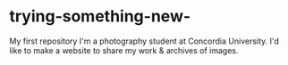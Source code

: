 # trying-something-new-
My first repository
I'm a photography student at Concordia University. I'd like to make a website to share my work & archives of images. 
